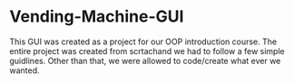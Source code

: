 # Vending-Machine-GUI

This GUI was created as a project for our OOP introduction course. The entire project was created from scrtachand we had to follow a few simple guidlines. Other than that, we were allowed to code/create what ever we wanted.
